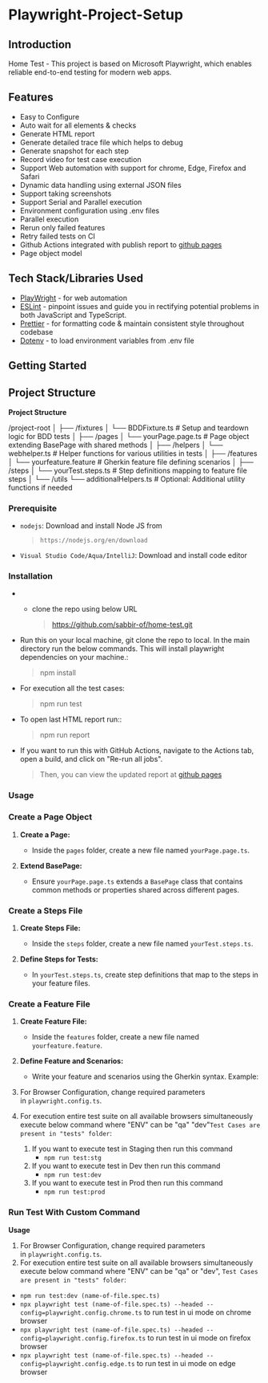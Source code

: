 <h1 text-align="center">Playwright-Project-Setup</h1>

## Introduction

Home Test - This project is based on Microsoft Playwright, which enables reliable end-to-end testing for modern web apps.


## Features

- Easy to Configure
- Auto wait for all elements & checks
- Generate HTML report
- Generate detailed trace file which helps to debug
- Generate snapshot for each step
- Record video for test case execution
- Support Web automation with support for chrome, Edge, Firefox and Safari
- Dynamic data handling using external JSON files
- Support taking screenshots
- Support Serial and Parallel execution
- Environment configuration using .env files
- Parallel execution
- Rerun only failed features
- Retry failed tests on CI
- Github Actions integrated with publish report to [github pages](https://sabbir-of.github.io/PlaywrightReport/) 
- Page object model

## Tech Stack/Libraries Used

- [PlayWright](https://playwright.dev/) - for web automation
- [ESLint](https://eslint.org/) - pinpoint issues and guide you in rectifying potential problems in both JavaScript and TypeScript.
- [Prettier](https://prettier.io/) - for formatting code & maintain consistent style throughout codebase
- [Dotenv](https://www.dotenv.org/) - to load environment variables from .env file


## Getting Started

## Project Structure
**Project Structure**

/project-root
│
├── /fixtures
│   └── BDDFixture.ts            # Setup and teardown logic for BDD tests
│
├── /pages
│   └── yourPage.page.ts         # Page object extending BasePage with shared methods
│
├── /helpers
│   └── webhelper.ts             # Helper functions for various utilities in tests
│
├── /features
│   └── yourfeature.feature       # Gherkin feature file defining scenarios
│
├── /steps
│   └── yourTest.steps.ts        # Step definitions mapping to feature file steps
│
└── /utils
    └── additionalHelpers.ts      # Optional: Additional utility functions if needed


### Prerequisite

- `nodejs`: Download and install Node JS from
  > `https://nodejs.org/en/download`
- `Visual Studio Code/Aqua/IntelliJ`: Download and install code editor

### Installation

- - clone the repo using below URL
    
    > https://github.com/sabbir-of/home-test.git
    > 
- Run this on your local machine, git clone the repo to local. In the main directory run the below commands. This will install playwright dependencies on your machine.:
    
    > npm install
    > 
- For execution all the test cases:
    
    > npm run test
    > 
- To open last HTML report run::
    
    > npm run report
    > 
- If you want to run this with GitHub Actions, navigate to the Actions tab, open a build, and click on "Re-run all jobs". 
    > Then, you can view the updated report at [github pages](https://sabbir-of.github.io/PlaywrightReport/)
    >



### Usage

### Create a Page Object

1. **Create a Page:**
   - Inside the `pages` folder, create a new file named `yourPage.page.ts`.

2. **Extend BasePage:**
   - Ensure `yourPage.page.ts` extends a `BasePage` class that contains common methods or properties shared across different pages.

### Create a Steps File

1. **Create Steps File:**
   - Inside the `steps` folder, create a new file named `yourTest.steps.ts`.

2. **Define Steps for Tests:**
   - In `yourTest.steps.ts`, create step definitions that map to the steps in your feature files.

### Create a Feature File

1. **Create Feature File:**
   - Inside the `features` folder, create a new file named `yourfeature.feature`.

2. **Define Feature and Scenarios:**
   - Write your feature and scenarios using the Gherkin syntax. Example:


1. For Browser Configuration, change required parameters in `playwright.config.ts`.
2. For execution entire test suite on all available browsers simultaneously execute below command where "ENV" can be "qa" "dev"`Test Cases are present in "tests" folder`:
    1. If you want to execute test in Staging then run this command
        - `npm run test:stg`
    2. If you want to execute test in Dev then run this command
        - `npm run test:dev`
    3. If you want to execute test in Prod then run this command
        - `npm run test:prod`


### Run Test With Custom Command

**Usage**

1. For Browser Configuration, change required parameters in `playwright.config.ts`.
2. For execution entire test suite on all available browsers simultaneously execute below command where "ENV" can be "qa" or "dev", `Test Cases are present in "tests" folder`:
- `npm run test:dev (name-of-file.spec.ts)`
- `npx playwright test (name-of-file.spec.ts) --headed --config=playwright.config.chrome.ts` to run test in ui mode on chrome browser
- `npx playwright test (name-of-file.spec.ts) --headed --config=playwright.config.firefox.ts` to run test in ui mode on firefox browser
- `npx playwright test (name-of-file.spec.ts) --headed --config=playwright.config.edge.ts` to run test in ui mode on edge browser

